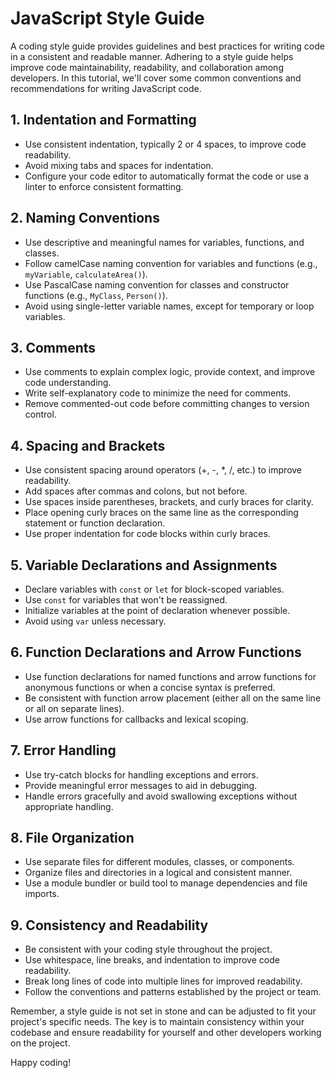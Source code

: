 # JavaScript Style Guide

A coding style guide provides guidelines and best practices for writing code in a consistent and readable manner. Adhering to a style guide helps improve code maintainability, readability, and collaboration among developers. In this tutorial, we'll cover some common conventions and recommendations for writing JavaScript code.

## 1. Indentation and Formatting

- Use consistent indentation, typically 2 or 4 spaces, to improve code readability.
- Avoid mixing tabs and spaces for indentation.
- Configure your code editor to automatically format the code or use a linter to enforce consistent formatting.

## 2. Naming Conventions

- Use descriptive and meaningful names for variables, functions, and classes.
- Follow camelCase naming convention for variables and functions (e.g., `myVariable`, `calculateArea()`).
- Use PascalCase naming convention for classes and constructor functions (e.g., `MyClass`, `Person()`).
- Avoid using single-letter variable names, except for temporary or loop variables.

## 3. Comments

- Use comments to explain complex logic, provide context, and improve code understanding.
- Write self-explanatory code to minimize the need for comments.
- Remove commented-out code before committing changes to version control.

## 4. Spacing and Brackets

- Use consistent spacing around operators (+, -, *, /, etc.) to improve readability.
- Add spaces after commas and colons, but not before.
- Use spaces inside parentheses, brackets, and curly braces for clarity.
- Place opening curly braces on the same line as the corresponding statement or function declaration.
- Use proper indentation for code blocks within curly braces.

## 5. Variable Declarations and Assignments

- Declare variables with `const` or `let` for block-scoped variables.
- Use `const` for variables that won't be reassigned.
- Initialize variables at the point of declaration whenever possible.
- Avoid using `var` unless necessary.

## 6. Function Declarations and Arrow Functions

- Use function declarations for named functions and arrow functions for anonymous functions or when a concise syntax is preferred.
- Be consistent with function arrow placement (either all on the same line or all on separate lines).
- Use arrow functions for callbacks and lexical scoping.

## 7. Error Handling

- Use try-catch blocks for handling exceptions and errors.
- Provide meaningful error messages to aid in debugging.
- Handle errors gracefully and avoid swallowing exceptions without appropriate handling.

## 8. File Organization

- Use separate files for different modules, classes, or components.
- Organize files and directories in a logical and consistent manner.
- Use a module bundler or build tool to manage dependencies and file imports.

## 9. Consistency and Readability

- Be consistent with your coding style throughout the project.
- Use whitespace, line breaks, and indentation to improve code readability.
- Break long lines of code into multiple lines for improved readability.
- Follow the conventions and patterns established by the project or team.

Remember, a style guide is not set in stone and can be adjusted to fit your project's specific needs. The key is to maintain consistency within your codebase and ensure readability for yourself and other developers working on the project.

Happy coding!
